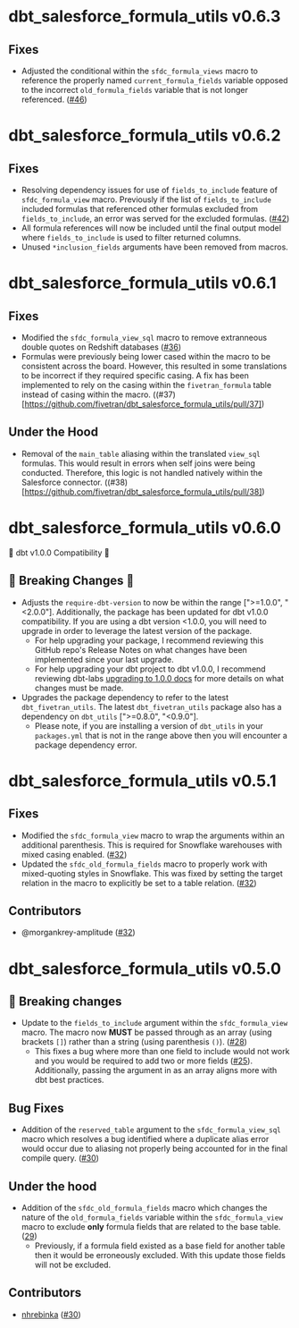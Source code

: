 # dbt_salesforce_formula_utils v0.6.3
## Fixes
- Adjusted the conditional within the `sfdc_formula_views` macro to reference the properly named `current_formula_fields` variable opposed to the incorrect `old_formula_fields` variable that is not longer referenced. ([#46](https://github.com/fivetran/dbt_salesforce_formula_utils/pull/46))
# dbt_salesforce_formula_utils v0.6.2

## Fixes
- Resolving dependency issues for use of `fields_to_include` feature of `sfdc_formula_view` macro. Previously if the list of `fields_to_include` included formulas that referenced other formulas excluded from `fields_to_include`, an error was served for the excluded formulas. ([#42](https://github.com/fivetran/dbt_salesforce_formula_utils/issues/42))
- All formula references will now be included until the final output model where `fields_to_include` is used to filter returned columns.
- Unused `*inclusion_fields` arguments have been removed from macros.
# dbt_salesforce_formula_utils v0.6.1

## Fixes
- Modified the `sfdc_formula_view_sql` macro to remove extranneous double quotes on Redshift databases ([#36](https://github.com/fivetran/dbt_salesforce_formula_utils/issues/36))
- Formulas were previously being lower cased within the macro to be consistent across the board. However, this resulted in some translations to be incorrect if they required specific casing. A fix has been implemented to rely on the casing within the `fivetran_formula` table instead of casing within the macro. ((#37)[https://github.com/fivetran/dbt_salesforce_formula_utils/pull/37])

## Under the Hood
- Removal of the `main_table` aliasing within the translated `view_sql` formulas. This would result in errors when self joins were being conducted. Therefore, this logic is not handled natively within the Salesforce connector. ((#38)[https://github.com/fivetran/dbt_salesforce_formula_utils/pull/38])

# dbt_salesforce_formula_utils v0.6.0
🎉 dbt v1.0.0 Compatibility 🎉
## 🚨 Breaking Changes 🚨
- Adjusts the `require-dbt-version` to now be within the range [">=1.0.0", "<2.0.0"]. Additionally, the package has been updated for dbt v1.0.0 compatibility. If you are using a dbt version <1.0.0, you will need to upgrade in order to leverage the latest version of the package.
  - For help upgrading your package, I recommend reviewing this GitHub repo's Release Notes on what changes have been implemented since your last upgrade.
  - For help upgrading your dbt project to dbt v1.0.0, I recommend reviewing dbt-labs [upgrading to 1.0.0 docs](https://docs.getdbt.com/docs/guides/migration-guide/upgrading-to-1-0-0) for more details on what changes must be made.
- Upgrades the package dependency to refer to the latest `dbt_fivetran_utils`. The latest `dbt_fivetran_utils` package also has a dependency on `dbt_utils` [">=0.8.0", "<0.9.0"].
  - Please note, if you are installing a version of `dbt_utils` in your `packages.yml` that is not in the range above then you will encounter a package dependency error.

# dbt_salesforce_formula_utils v0.5.1
## Fixes
- Modified the `sfdc_formula_view` macro to wrap the arguments within an additional parenthesis. This is required for Snowflake warehouses with mixed casing enabled. ([#32](https://github.com/fivetran/dbt_salesforce_formula_utils/pull/32))
- Updated the `sfdc_old_formula_fields` macro to properly work with mixed-quoting styles in Snowflake. This was fixed by setting the target relation in the macro to explicitly be set to a table relation. ([#32](https://github.com/fivetran/dbt_salesforce_formula_utils/pull/32))

## Contributors
- @morgankrey-amplitude ([#32](https://github.com/fivetran/dbt_salesforce_formula_utils/pull/32))

# dbt_salesforce_formula_utils v0.5.0

## 🚨 Breaking changes
- Update to the `fields_to_include` argument within the `sfdc_formula_view` macro. The macro now **MUST** be passed through as an array (using brackets `[]`) rather than a string (using parenthesis `()`). ([#28](https://github.com/fivetran/dbt_salesforce_formula_utils/pull/28))
    - This fixes a bug where more than one field to include would not work and you would be required to add two or more fields ([#25](https://github.com/fivetran/dbt_salesforce_formula_utils/issues/25)). Additionally, passing the argument in as an array aligns more with dbt best practices.

## Bug Fixes
- Addition of the `reserved_table` argument to the `sfdc_formula_view_sql` macro which resolves a bug identified where a duplicate alias error would occur due to aliasing not properly being accounted for in the final compile query. ([#30](https://github.com/fivetran/dbt_salesforce_formula_utils/pull/30))

## Under the hood
- Addition of the `sfdc_old_formula_fields` macro which changes the nature of the `old_formula_fields` variable within the `sfdc_formula_view` macro to exclude **only** formula fields that are related to the base table. ([29](https://github.com/fivetran/dbt_salesforce_formula_utils/pull/29))
    - Previously, if a formula field existed as a base field for another table then it would be erroneously excluded. With this update those fields will not be excluded.

## Contributors
- [nhrebinka](https://github.com/nhrebinka) ([#30](https://github.com/fivetran/dbt_salesforce_formula_utils/pull/30))
